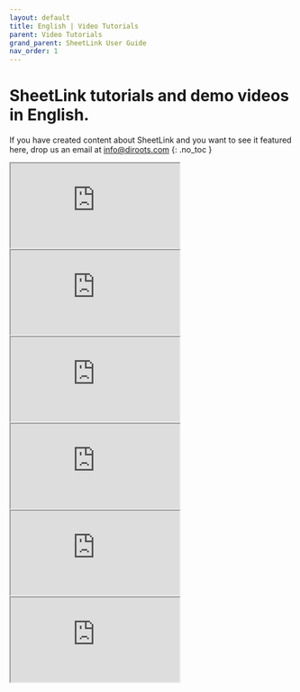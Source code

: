 ```yaml
---
layout: default
title: English | Video Tutorials
parent: Video Tutorials
grand_parent: SheetLink User Guide
nav_order: 1
---
```


# SheetLink tutorials and demo videos in English.
If you have created content about SheetLink and you want to see it featured here, drop us an email at info@diroots.com
{: .no_toc }

 <div class="di-iframe-container">
  <iframe
  title="DiRootsOne | Revit to Google Sheets with SheetLink"
  class="di-responsive-iframe" 
  src="https://www.youtube.com/embed/fpCf5N-WVdc?si=4dfJc9XRDhGw0cAo">
  </iframe>
</div> 

<div class="empty-space-small"></div>

 <div class="di-iframe-container">
  <iframe
  title="Revit | SheetLink - Export/Import Project Standards"
  class="di-responsive-iframe" 
  src="https://www.youtube.com/embed/QRmhbeNItQU">
  </iframe>
</div> 

<div class="empty-space-small"></div>

 <div class="di-iframe-container">
  <iframe
  title="FREE Revit batch printer/exporter: ProSheets by DiRoots!"
  class="di-responsive-iframe" 
  src="https://www.youtube.com/embed/FkLAB8nbRh0?feature=oembed">
  </iframe>
</div> 

<div class="empty-space-small"></div>

 <div class="di-iframe-container">
  <iframe
  title="Revit | SheetLink - Create Rooms and Spaces"
  class="di-responsive-iframe" 
  src="https://www.youtube.com/embed/3rlV2ltk3Vk">
  </iframe>
</div> 

<div class="empty-space-small"></div>

 <div class="di-iframe-container">
  <iframe
  title="Editing data in Revit Schedules - Simple &amp; Easy"
  class="di-responsive-iframe" 
  src="https://www.youtube.com/embed/zjVcbjpNtbg">
  </iframe>
</div> 

<div class="empty-space-small"></div>

 <div class="di-iframe-container">
  <iframe
  title="SheetLink | Revit - Excel | Export/Import Panel Schedules"
  class="di-responsive-iframe" 
  src="https://www.youtube.com/embed/OfHfKFp8tns">
  </iframe>
</div> 